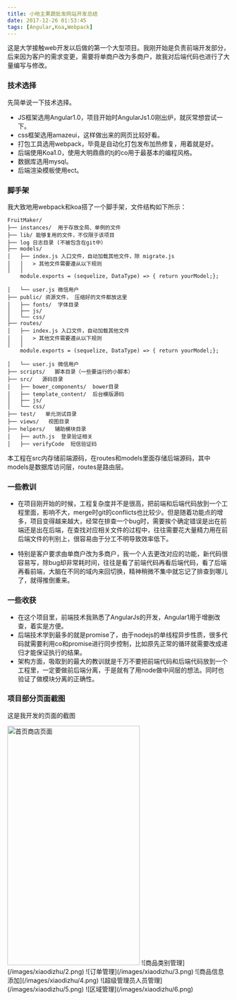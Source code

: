 ```yaml
---
title: 小地主果蔬批发网站开发总结
date: 2017-12-26 01:53:45
tags: [Angular,Koa,Webpack]
---
```

这是大学接触web开发以后做的第一个大型项目。我刚开始是负责前端开发部分，后来因为客户的需求变更，需要将单商户改为多商户，故我对后端代码也进行了大量编写与修改。

### 技术选择
先简单说一下技术选择。
- JS框架选用Angular1.0，项目开始时AngularJs1.0刚出炉，就灰常想尝试一下。
- css框架选用amazeui，这样做出来的网页比较好看。
- 打包工具选用webpack，毕竟是自动化打包发布加热修复，用着就是好。
- 后端使用Koa1.0，使用大明鼎鼎的tj的co用于最基本的编程风格。
- 数据库选用mysql。
- 后端渲染模板使用ect。

### 脚手架
我大致地用webpack和koa搭了一个脚手架，文件结构如下所示：
````
FruitMaker/
├── instances/  用于存放全局、单例的文件
├── lib/ 能够复用的文件，不仅限于该项目
├── log 日志目录 (不被包含在git中）
├── models/
│   ├── index.js 入口文件，自动加载其他文件，除 migrate.js
│   │   > 其他文件需要遵从以下规则
│   │
    module.exports = (sequelize, DataType) => { return yourModel;};

│   └── user.js 微信用户
├── public/ 资源文件， 压缩好的文件都放这里
│   ├── fonts/  字体目录
│   ├── js/
│   └── css/
├── routes/
│   ├── index.js 入口文件，自动加载其他文件
│   │   > 其他文件需要遵从以下规则
│   │
    module.exports = (sequelize, DataType) => { return yourModel;};

│   └── user.js 微信用户
├── scripts/   脚本目录（一些要运行的小脚本）
├── src/   源码目录
│   ├── bower_components/  bower目录
│   ├── template_content/  后台模版源码
│   ├── js/
│   └── css/
├── test/   单元测试目录
├── views/   视图目录
├── helpers/   辅助模块目录
│   ├── auth.js  登录验证相关
│   ├── verifyCode  短信验证码
````

本工程在src内存储前端源码，在routes和models里面存储后端源码，其中models是数据库访问层，routes是路由层。

### 一些教训
- 在项目刚开始的时候，工程复杂度并不是很高，把前端和后端代码放到一个工程里面，影响不大，merge时git的conflicts也比较少。但是随着功能点的增多，项目变得越来越大，经常在排查一个bug时，需要挨个确定错误是出在前端还是出在后端，在查找对应相关文件的过程中，往往需要花大量精力用在前后端文件的判别上，很容易由于分工不明导致效率低下。

- 特别是客户要求由单商户改为多商户，我一个人去更改对应的功能，新代码很容易写，除bug却非常耗时间，往往是看了前端代码再看后端代码，看了后端再看前端，大脑在不同的域内来回切换，精神稍微不集中就忘记了排查到哪儿了，就得推倒重来。

### 一些收获
- 在这个项目里，前端技术我熟悉了AngularJs的开发，Angular1用于增删改查，着实是方便。
- 后端技术学到最多的就是promise了，由于nodejs的单线程异步性质，很多代码就需要利用co和promise进行同步控制，比如原先正常的循环就需要改成递归才能保证执行的结果。
- 架构方面，吸取到的最大的教训就是千万不要把前端代码和后端代码放到一个工程里，一定要做前后端分离，于是就有了用node做中间层的想法。同时也验证了做模块分离的正确性。

### 项目部分页面截图
这是我开发的页面的截图

<img src="/images/xiaodizhu/1.png" alt="首页商店页面" width="300px" height="543px">
![商品类别管理](/images/xiaodizhu/2.png)
![订单管理](/images/xiaodizhu/3.png)
![商品信息添加](/images/xiaodizhu/4.png)
![超级管理员人员管理](/images/xiaodizhu/5.png)
![区域管理](/images/xiaodizhu/6.png)